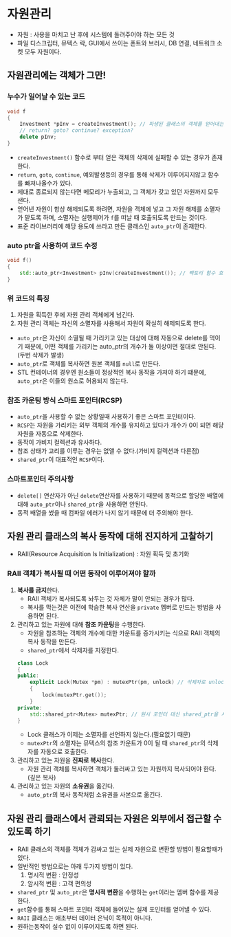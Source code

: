 # 자원관리
- 자원 : 사용을 마치고 난 후에 시스템에 돌려주어야 하는 모든 것
- 파일 디스크립터, 뮤텍스 락, GUI에서 쓰이는 폰트와 브러시, DB 연결, 네트워크 소켓 모두 자원이다.

## 자원관리에는 객체가 그만!
### 누수가 일어날 수 있는 코드
```cpp
void f
{
    Investment *pInv = createInvestment(); // 파생된 클래스의 객체를 얻어내는 팩토리 함수
    // return? goto? continue? exception?
    delete pInv;
}
```
- `createInvestment()` 함수로 부터 얻은 객체의 삭제에 실패할 수 있는 경우가 존재한다.
- `return`, `goto`, `continue`, 예외발생등의 경우를 통해 삭제가 이루어지지않고 함수를 빠져나올수가 있다.
- 제대로 종료되지 않는다면 메모리가 누출되고, 그 객체가 갖고 있던 자원까지 모두 샌다.
- 얻어낸 자원이 항상 해제되도록 하려면, 자원을 객체에 넣고 그 자원 해제를 소멸자가 맡도록 하며, 소멸자는 실행제어가 `f`를 떠날 때 호출되도록 만드는 것이다.
- 표준 라이브러리에 해당 용도에 쓰라고 만든 클래스인 `auto_ptr`이 존재한다.

### auto ptr을 사용하여 코드 수정
```cpp
void f()
{
    std::auto_ptr<Investment> pInv(createInvestment()); // 팩토리 함수 호출
}

```

### 위 코드의 특징
1. 자원을 획득한 후에 자원 관리 객체에게 넘긴다.
2. 자원 관리 객체는 자신의 소멸자를 사용해서 자원이 확실히 해제되도록 한다.

- `auto_ptr`은 자신이 소멸될 때 가리키고 있는 대상에 대해 자동으로 delete를 먹이기 때문에, 어떤 객체를 가리키는 auto_ptr의 개수가 둘 이상이면 절대로 안된다. (두번 삭제가 발생)
- `auto_ptr`로 객체를 복사하면 원본 객체를 `null`로 만든다.
- STL 컨테이너의 경우엔 원소들이 정상적인 복사 동작을 가져야 하기 떄문에, `auto_ptr`은 이들의 원소로 허용되지 않는다.

### 참조 카운팅 방식 스마트 포인터(RCSP)
- `auto_ptr`을 사용할 수 없는 상황일때 사용하기 좋은 스마트 포인터이다.
- `RCSP`는 자원을 가리키는 외부 객체의 개수를 유지하고 있다가 개수가 0이 되면 해당 자원을 자동으로 삭제한다.
- 동작이 가비지 컬렉션과 유사하다.
- 참조 상태가 고리를 이루는 경우는 없앨 수 없다.(가비지 컬렉션과 다른점)
- `shared_ptr`이 대표적인 `RCSP`이다.

### 스마트포인터 주의사항
- `delete[]` 연산자가 아닌 `delete`연산자를 사용하기 때문에 동적으로 할당한 배열에 대해 `auto_ptr`이나 `shared_ptr`을 사용하면 안된다.
- 동적 배열을 썼을 때 컴파일 에러가 나지 않기 때문에 더 주의해야 한다.

## 자원 관리 클래스의 복사 동작에 대해 진지하게 고찰하기
- RAII(Resource Acquisition Is Initialization) : 자원 획득 및 초기화

### RAII 객체가 복사될 때 어떤 동작이 이루어져야 할까
1. **복사를 금지**한다.
    - RAII 객체가 복사되도록 놔두는 것 자체가 말이 안되는 경우가 많다.
    - 복사를 막는것은 이전에 학습한 복사 연산을 `private` 멤버로 만드는 방법을 사용하면 된다.
2. 관리하고 있는 자원에 대해 **참조 카운팅**을 수행한다.
    - 자원을 참조하는 객체의 개수에 대한 카운트를 증가시키는 식으로 RAII 객체의 복사 동작을 만든다.
    - `shared_ptr`에서 삭제자를 지정한다.
    ```cpp
    class Lock
    {
    public:
        explicit Lock(Mutex *pm) : mutexPtr(pm, unlock) // 삭제자로 unlock 함수 사용
        {
            lock(mutexPtr.get());
        }
    private:
        std::shared_ptr<Mutex> mutexPtr; // 원시 포인터 대신 shared_ptr을 사용
    }
    ```
    - Lock 클래스가 이제는 소멸자를 선언하지 않는다.(필요없기 때문)
    - `mutexPtr`의 소멸자는 뮤텍스의 참조 카운트가 0이 될 때 `shared_ptr`의 삭제자를 자동으로 호출한다.
3. 관리하고 있는 자원을 **진짜로 복사**한다.
    - 자원 관리 객체를 복사하면 객체가 둘러싸고 있는 자원까지 복사되어야 한다.(깊은 복사)
4. 관리하고 있는 자원의 **소유권**을 옮긴다.
    - `auto_ptr`의 복사 동작처럼 소유권을 사본으로 옮긴다.

## 자원 관리 클래스에서 관뢰되는 자원은 외부에서 접근할 수 있도록 하기
- RAII 클래스의 객체를 객체가 감싸고 있는 실제 자원으로 변환할 방법이 필요할때가 있다.
- 일반적인 방법으로는 아래 두가지 방법이 있다.
    1. 명시적 변환 : 안정성
    2. 암시적 변환 : 고객 편의성
- `shared_ptr` 및 `auto_ptr`은 **명시적 변환**을 수행하는 `get`이라는 멤버 함수를 제공한다.
- `get`함수를 통해 스마트 포인터 객체에 들어있는 실제 포인터를 얻어낼 수 있다.
- `RAII` 클래스는 애초부터 데이터 은닉이 목적이 아니다.
- 원하는동작이 실수 없이 이루어지도록 하면 된다.